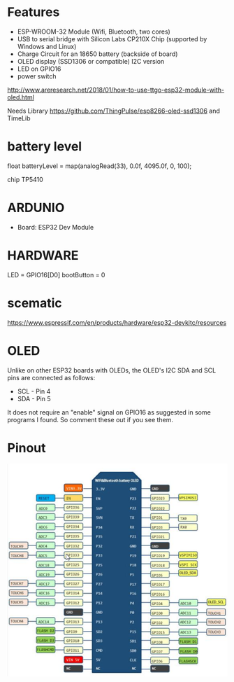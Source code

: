 # Features

 * ESP-WROOM-32 Module (Wifi, Bluetooth, two cores)
 * USB to serial bridge with Silicon Labs CP210X Chip
 (supported by Windows and Linux)
 * Charge Circuit for an 18650 battery (backside of board)
 * OLED display (SSD1306 or compatible) I2C version
 * LED on GPIO16
 * power switch

http://www.areresearch.net/2018/01/how-to-use-ttgo-esp32-module-with-oled.html


Needs Library
https://github.com/ThingPulse/esp8266-oled-ssd1306
and TimeLib

# battery level 
float batteryLevel = map(analogRead(33), 0.0f, 4095.0f, 0, 100);

chip TP5410

# ARDUNIO 
* Board: ESP32 Dev Module

# HARDWARE
LED =  GPIO16[D0]
bootButton = 0

# scematic
https://www.espressif.com/en/products/hardware/esp32-devkitc/resources

# OLED
Unlike on other ESP32 boards with OLEDs, the OLED's I2C SDA and SCL pins are connected as follows:

* SCL - Pin 4
* SDA - Pin 5

It does not require an "enable" signal on GPIO16 as suggested in some programs I found. So comment these out if you see them.

# Pinout
![Pinout](pinout.png)
